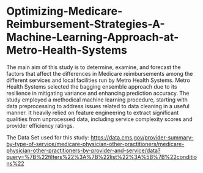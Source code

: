 # Optimizing-Medicare-Reimbursement-Strategies-A-Machine-Learning-Approach-at-Metro-Health-Systems

The main aim of this study is to determine, examine, and forecast the factors that affect the differences in Medicare reimbursements among the different services and local facilities run by Metro Health Systems. Metro Health Systems selected the bagging ensemble approach due to its resilience in mitigating variance and enhancing prediction accuracy. The study employed a methodical machine learning procedure, starting with data preprocessing to address issues related to data cleaning in a useful manner. It heavily relied on feature engineering to extract significant qualities from unprocessed data, including service complexity scores and provider efficiency ratings.

The Data Set used for this study:
https://data.cms.gov/provider-summary-by-type-of-service/medicare-physician-other-practitioners/medicare-physician-other-practitioners-by-provider-and-service/data?query=%7B%22filters%22%3A%7B%22list%22%3A%5B%7B%22conditions%22
